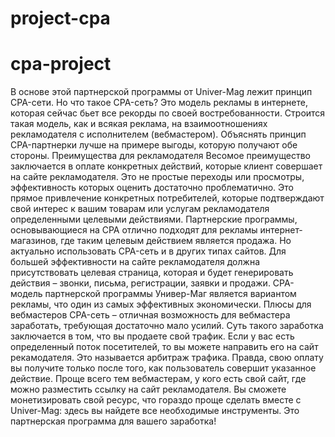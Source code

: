 ﻿# project-cpa
# cpa-project

В основе этой партнерской программы от Univer-Mag лежит принцип CPA-сети. Но что такое CPA-сеть? Это модель рекламы в интернете, которая сейчас бьет все рекорды по своей востребованности. Строится такая модель, как и всякая реклама, на взаимоотношениях рекламодателя с исполнителем (вебмастером). Объяснять принцип CPA-партнерки лучше на примере выгоды, которую получают обе стороны.
Преимущества для рекламодателя
Весомое преимущество заключается в оплате конкретных действий, которые клиент совершает на сайте рекламодателя. Это не простые переходы или просмотры, эффективность которых оценить достаточно проблематично. Это прямое привлечение конкретных потребителей, которые подтверждают свой интерес к вашим товарам или услугам рекламодателя определенными целевыми действиями.
Партнерские программы, основывающиеся на CPA отлично подходят для рекламы интернет-магазинов, где таким целевым действием является продажа. Но актуально использовать CPA-сеть и в других типах сайтов. Для большей эффективности на сайте рекламодателя должна присутствовать целевая страница, которая и будет генерировать действия – звонки, письма, регистрации, заявки и продажи. CPA-модель партнерской программы Универ-Маг является вариантом рекламы, что один из самых эффективных экономически.
Плюсы для вебмастеров
CPA-сеть – отличная возможность для вебмастера заработать, требующая достаточно мало усилий. Суть такого заработка заключается в том, что вы продаете свой трафик. Если у вас есть определенный поток посетителей, то вы можете направить его на сайт рекамодателя. Это называется арбитраж трафика. Правда, свою оплату вы получите только после того, как пользователь совершит указанное действие.
Проще всего тем вебмастерам, у кого есть свой сайт, где можно разместить ссылку на сайт рекламодателя. Вы сможете монетизировать свой ресурс, что гораздо проще сделать вместе с Univer-Mag: здесь вы найдете все необходимые инструменты. Это партнерская программа для вашего заработка!
